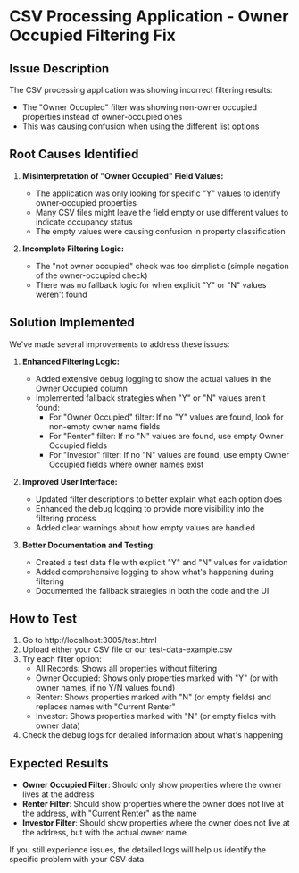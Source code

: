 # CSV Processing Application - Owner Occupied Filtering Fix

## Issue Description

The CSV processing application was showing incorrect filtering results:
- The "Owner Occupied" filter was showing non-owner occupied properties instead of owner-occupied ones
- This was causing confusion when using the different list options

## Root Causes Identified

1. **Misinterpretation of "Owner Occupied" Field Values:**
   - The application was only looking for specific "Y" values to identify owner-occupied properties
   - Many CSV files might leave the field empty or use different values to indicate occupancy status
   - The empty values were causing confusion in property classification

2. **Incomplete Filtering Logic:**
   - The "not owner occupied" check was too simplistic (simple negation of the owner-occupied check)
   - There was no fallback logic for when explicit "Y" or "N" values weren't found

## Solution Implemented

We've made several improvements to address these issues:

1. **Enhanced Filtering Logic:**
   - Added extensive debug logging to show the actual values in the Owner Occupied column
   - Implemented fallback strategies when "Y" or "N" values aren't found:
     - For "Owner Occupied" filter: If no "Y" values are found, look for non-empty owner name fields
     - For "Renter" filter: If no "N" values are found, use empty Owner Occupied fields
     - For "Investor" filter: If no "N" values are found, use empty Owner Occupied fields where owner names exist

2. **Improved User Interface:**
   - Updated filter descriptions to better explain what each option does
   - Enhanced the debug logging to provide more visibility into the filtering process
   - Added clear warnings about how empty values are handled

3. **Better Documentation and Testing:**
   - Created a test data file with explicit "Y" and "N" values for validation
   - Added comprehensive logging to show what's happening during filtering
   - Documented the fallback strategies in both the code and the UI

## How to Test

1. Go to http://localhost:3005/test.html
2. Upload either your CSV file or our test-data-example.csv
3. Try each filter option:
   - All Records: Shows all properties without filtering
   - Owner Occupied: Shows only properties marked with "Y" (or with owner names, if no Y/N values found)
   - Renter: Shows properties marked with "N" (or empty fields) and replaces names with "Current Renter"
   - Investor: Shows properties marked with "N" (or empty fields with owner data)
4. Check the debug logs for detailed information about what's happening

## Expected Results

- **Owner Occupied Filter**: Should only show properties where the owner lives at the address
- **Renter Filter**: Should show properties where the owner does not live at the address, with "Current Renter" as the name
- **Investor Filter**: Should show properties where the owner does not live at the address, but with the actual owner name

If you still experience issues, the detailed logs will help us identify the specific problem with your CSV data. 